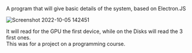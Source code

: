 A program that will give basic details of the system, based on Electron.JS

![Screenshot 2022-10-05 142451](https://user-images.githubusercontent.com/105367169/194071525-d44119db-b87c-44d4-a7cb-d1f55ea7547b.png) <br>




It will read for the GPU the first device, while on the Disks will read the 3 first ones.<br>
This was for a project on a programming course.
